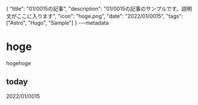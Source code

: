 {
  "title": "01/0015の記事",
  "description": "01/0015の記事のサンプルです。説明文がここに入ります",
  "icon": "hoge.png",
  "date": "2022/01/0015",
  "tags": ["Astro", "Hugo", "Sample"]
}
---metadata

# hoge
hogehoge

## today
2022/01/0015